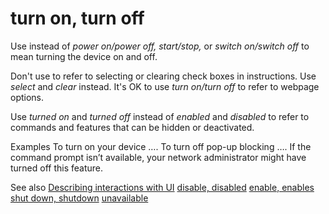 ﻿# turn on, turn off

Use instead of *power on/power off, start/stop,* or *switch on/switch off* to mean turning the device on and off.

Don't use to refer to selecting or clearing check boxes in instructions. Use *select* and *clear* instead. It's OK to use *turn on/turn off* to refer to webpage options. 

Use *turned on* and *turned off* instead of *enabled* and *disabled* to refer to commands and features that can be hidden or deactivated.

Examples 
To turn on your device ….
To turn off pop-up blocking ….
If the command prompt isn’t available, your network administrator might have turned off this feature.

See also
[Describing interactions with UI](https://worldready.cloudapp.net/Styleguide/Read?id=2700&topicid=26472)
[disable, disabled](https://worldready.cloudapp.net/Styleguide/Read?id=2700&topicid=33643)
[enable, enables](https://worldready.cloudapp.net/Styleguide/Read?id=2700&topicid=33678)
[shut down, shutdown](https://worldready.cloudapp.net/Styleguide/Read?id=2700&topicid=35352)
[unavailable](https://worldready.cloudapp.net/Styleguide/Read?id=2700&topicid=33644)
